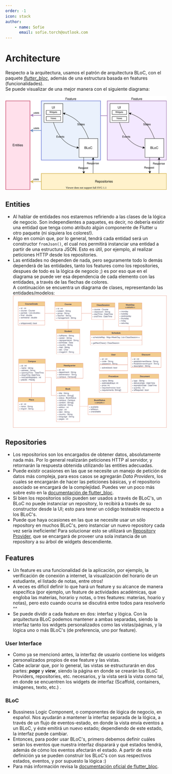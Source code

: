 ```yaml
---
order: -1
icon: stack
author:
    - name: Sofie
      email: sofie.torch@outlook.com
---
```


# Architecture
Respecto a la arquitectura, usamos el patrón de arquitectura BLoC, con el paquete  <a href="https://bloclibrary.dev/#/" target="_blank">*flutter_bloc*</a>, además de una estructura basada en features (funcionalidades).  
Se puede visualizar de una mejor manera con el siguiente diagrama:

![](../assets/architecture_overview_diagram.svg)

## Entities
* Al hablar de entidades nos estaremos refiriendo a las clases de la lógica de negocio. Son independientes a paquetes, es decir, no debería existir una entidad que tenga como atributo algún componente de Flutter u otro paquete (ni siquiera los colores!).  
* Algo en común que, por lo general, tendrá cada entidad será un constructor `fromJson()`, el cual nos permitirá instanciar una entidad a partir de una estructura JSON. Esto es útil, por ejemplo, al realizar peticiones HTTP desde los repositories.  
* Las entidades no dependen de nada, pero seguramente todo lo demás dependerá de las entidades, tanto los features como los repositories, despues de todo es la lógica de negocio ;) es por eso que en el diagrama se puede ver esa dependencia de cada elemento con las entidades, a través de las flechas de colores.  
A continuación se encuentra un diagrama de clases, representando las entidades/modelos:  
![](../assets/class_diagram.svg)

## Repositories
* Los repositorios son los encargados de obtener datos, absolutamente nada más. Por lo general realizarán peticiones HTTP al servidor, y retornarán la respuesta obtenida utilizando las entities adecuadas.
* Puede existir ocasiones en las que se necesite un manejo de petición de datos más compleja, para esos casos se agregarán *Data Providers*, los cuales se encargarán de hacer las peticiones básicas, y el repositorio asociado se encargará de la complejidad. Puedes ver un poco más sobre esto en la <a href="https://bloclibrary.dev/#/architecture?id=data-layer" target="_blank">documentación de flutter_bloc</a>.  
* Si bien los repositorios sólo pueden ser usados a través de BLoC's, un BLoC no puede instanciar un repository, lo recibirá a través de su constructor desde la UI; esto para tener un código testeable respecto a los BLoC's.
* Puede que haya ocasiones en las que se necesite usar un sólo repository en muchos BLoC's, pero instanciar un nuevo repository cada vez sería ineficiente! Para solucionar esto se utilizará un <a href="https://bloclibrary.dev/#/flutterbloccoreconcepts?id=repositoryprovider" target="_blank">Repository Provider</a>, que se encargará de proveer una sola instancia de un repository a su árbol de widgets descendiente.
## Features
* Un feature es una funcionalidad de la aplicación, por ejemplo, la verificación de conexión a internet, la visualización del horario de un estudiante, el listado de notas, entre otros!
* A veces es difícil definir lo que hará un feature y su alcance de manera específica (por ejemplo, un feature de actividades académicas, que engloba las materias, horario y notas, o tres features: materias, hoario y notas), pero esto cuando ocurra se discutirá entre todos para resolverlo ^^
* Se puede dividir a cada feature en dos: interfaz y lógica. Con la arquitectura BLoC podemos mantener a ambas separadas, siendo la interfaz tanto los widgets personalizados como las vistas/páginas, y la lógica uno o más BLoC's (de preferencia, uno por feature).

### User Interface
* Como ya se mencionó antes, la interfaz de usuario contiene los widgets personalizados propios de ese feature y las vistas.
* Cabe aclarar que, por lo general, las vistas se estructurarán en dos partes: ***page*** y ***view***, siendo la página en donde se crearán los BLoC Providers, repositories, etc. necesarios, y la vista será la vista como tal, en donde se encuentren los widgets de interfaz (Scaffold, containers, imágenes, texto, etc.) .
### BLoC
* Bussiness Logic Component, o componentes de lógica de negocio, en español. Nos ayudarán a mantener la interfaz separada de la lógica, a través de un flujo de eventos-estado, en donde la vista envía eventos a un BLoC, y éste emitirá un nuevo estado; dependiendo de este estado, la interfaz puede cambiar.
* Entonces, para poder usar BLoC's, primero debemos definir cuáles serán los eventos que nuestra interfaz disparará y qué estados tendrá, además de cómo los eventos afectarán el estado. A partir de esta definición ya se pueden construir los BLoC's con sus respectivos estados, eventos, y por supuesto la lógica :)
* Para más información revisa la <a href="https://bloclibrary.dev/#/" target="_blank">documentación oficial de flutter_bloc</a>.
